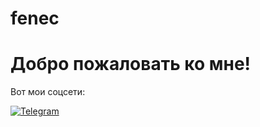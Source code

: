 # fenec
# Добро пожаловать ко мне!

Вот мои соцсети:

[![Telegram](https://img.shields.io/badge/Telegram-%40yourusername-blue?style=for-the-badge&logo=telegram)](https://t.me/yourusername)
